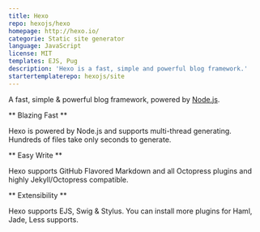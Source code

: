 ```yaml
---
title: Hexo
repo: hexojs/hexo
homepage: http://hexo.io/
categorie: Static site generator
language: JavaScript
license: MIT
templates: EJS, Pug
description: 'Hexo is a fast, simple and powerful blog framework.'
startertemplaterepo: hexojs/site 
---
```


A fast, simple & powerful blog framework, powered by [Node.js](http://nodejs.org).

** Blazing Fast **

Hexo is powered by Node.js and supports multi-thread generating. Hundreds of files take only seconds to generate.

** Easy Write **

Hexo supports GitHub Flavored Markdown and all Octopress plugins and highly Jekyll/Octopress compatible.

** Extensibility **

Hexo supports EJS, Swig & Stylus. You can install more plugins for Haml, Jade, Less supports.
